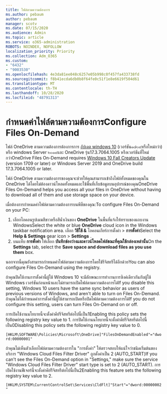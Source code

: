 ```yaml
---
title: ไฟล์ตามความต้องการ
ms.author: pebaum
author: pebaum
manager: scotv
ms.date: 07/15/2020
ms.audience: Admin
ms.topic: article
ms.service: o365-administration
ROBOTS: NOINDEX, NOFOLLOW
localization_priority: Priority
ms.collection: Adm_O365
ms.custom:
- "6432"
- "9003530"
ms.openlocfilehash: 4e3da81ee048c6257e05b998c0f457fa433738fd
ms.sourcegitcommit: f8b41ecda6db0b8f64fe0c51f1e8e6619f504d61
ms.translationtype: MT
ms.contentlocale: th-TH
ms.lasthandoff: 10/28/2020
ms.locfileid: "48791313"
---
```

# <a name="configure-files-on-demand"></a><span data-ttu-id="d9524-102">กำหนดค่าไฟล์ตามความต้องการ</span><span class="sxs-lookup"><span data-stu-id="d9524-102">Configure Files On-Demand</span></span>

<span data-ttu-id="d9524-103">ไฟล์ OneDrive ตามความต้องการต้องการการ [อัปเดต windows 10](https://go.microsoft.com/fwlink/p/?linkid=859040) (เวอร์ชัน๑๗๐๙หรือใหม่กว่า) หรือ windows Server ๒๐๑๙และ OneDrive รุ่น17.3.7064.1005 หรือเวอร์ชันที่ใหม่กว่า</span><span class="sxs-lookup"><span data-stu-id="d9524-103">OneDrive Files On-Demand requires [Windows 10 Fall Creators Update](https://go.microsoft.com/fwlink/p/?linkid=859040) (version 1709 or later) or Windows Server 2019 and OneDrive build 17.3.7064.1005 or later.</span></span>

<span data-ttu-id="d9524-104">ไฟล์ OneDrive ตามความต้องการของคุณจะช่วยให้คุณสามารถเข้าถึงไฟล์ทั้งหมดของคุณใน OneDrive ได้โดยไม่ต้องดาวน์โหลดทั้งหมดและใช้พื้นที่เก็บข้อมูลบนอุปกรณ์ของคุณ</span><span class="sxs-lookup"><span data-stu-id="d9524-104">OneDrive Files On-Demand helps you access all your files in OneDrive without having to download all of them and use storage space on your device.</span></span>

<span data-ttu-id="d9524-105">เมื่อต้องการกำหนดค่าไฟล์ตามความต้องการบนพีซีของคุณ:</span><span class="sxs-lookup"><span data-stu-id="d9524-105">To configure Files On-Demand on your PC:</span></span>

1. <span data-ttu-id="d9524-106">เลือกไอคอนรูปเมฆสีขาวหรือสีน้ำเงินของ **OneDrive** ในพื้นที่แจ้งให้ทราบของแถบงาน Windows</span><span class="sxs-lookup"><span data-stu-id="d9524-106">Select the white or blue **OneDrive** cloud icon in the Windows taskbar notification area.</span></span> <span data-ttu-id="d9524-107">เลือก **วิธีใช้ &** ไอคอนเกียร์การตั้งค่า > **การตั้งค่า**</span><span class="sxs-lookup"><span data-stu-id="d9524-107">Select the **Help & Settings** gear icon > **Settings** .</span></span>
2. <span data-ttu-id="d9524-108">บนแท็บ **การตั้งค่า** ให้เลือก **บันทึกช่องว่างและดาวน์โหลดไฟล์ขณะที่คุณใช้กล่องเหล่านั้น**</span><span class="sxs-lookup"><span data-stu-id="d9524-108">On the **Settings** tab, select the **Save space and download files as you use them** box.</span></span>  

<span data-ttu-id="d9524-109">นอกจากนี้คุณยังสามารถกำหนดค่าไฟล์ตามความต้องการโดยใช้รีจิสทรีได้อีกด้วย</span><span class="sxs-lookup"><span data-stu-id="d9524-109">You can also configure Files On-Demand using the registry.</span></span>

<span data-ttu-id="d9524-110">ถ้าคุณปิดใช้งานการตั้งค่านี้ผู้ใช้ Windows 10 จะมีลักษณะการทำงานการซิงค์เดียวกันกับผู้ใช้ Windows เวอร์ชันก่อนหน้าและไม่สามารถเปิดไฟล์ตามความต้องการได้</span><span class="sxs-lookup"><span data-stu-id="d9524-110">If you disable this setting, Windows 10 users have the same sync behavior as users of previous versions of Windows, and aren't able to turn on Files On-Demand.</span></span> <span data-ttu-id="d9524-111">ถ้าคุณไม่ได้กำหนดค่าการตั้งค่านี้ผู้ใช้สามารถเปิดหรือปิดไฟล์ตามความต้องการได้</span><span class="sxs-lookup"><span data-stu-id="d9524-111">If you do not configure this setting, users can turn Files On-Demand on or off.</span></span>

<span data-ttu-id="d9524-112">การเปิดใช้งานนโยบายนี้จะตั้งค่าคีย์รีจิสทรีต่อไปนี้เป็น1</span><span class="sxs-lookup"><span data-stu-id="d9524-112">Enabling this policy sets the following registry key value to 1.</span></span> <span data-ttu-id="d9524-113">การปิดใช้งานนโยบายนี้จะตั้งค่าคีย์รีจิสทรีต่อไปนี้เป็น0</span><span class="sxs-lookup"><span data-stu-id="d9524-113">Disabling this policy sets the following registry key value to 0.</span></span>

`[HKLM\SOFTWARE\Policies\Microsoft\OneDrive]"FilesOnDemandEnabled"="dword:00000001"`

<span data-ttu-id="d9524-114">ถ้าคุณไม่เห็นตัวเลือกไฟล์ตามความต้องการใน "การตั้งค่า" ให้ตรวจสอบให้แน่ใจว่าชนิดเริ่มต้นของบริการ "Windows Cloud Files Filter Driver" ถูกตั้งค่าเป็น 2 (AUTO_START)</span><span class="sxs-lookup"><span data-stu-id="d9524-114">If you can't see the Files On-Demand option in "Settings," make sure the service "Windows Cloud Files Filter Driver" start type is set to 2 (AUTO_START).</span></span> <span data-ttu-id="d9524-115">การเปิดใช้งานฟีเจอร์นี้จะตั้งค่าคีย์รีจิสทรีต่อไปนี้เป็น2</span><span class="sxs-lookup"><span data-stu-id="d9524-115">Enabling this feature sets the following registry key value to 2.</span></span>

`[HKLM\SYSTEM\CurrentControlSet\Services\CldFlt]"Start"="dword:00000002"`